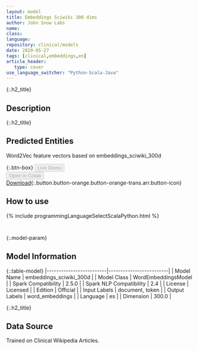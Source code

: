 ```yaml
---
layout: model
title: Embeddings Sciwiki 300 dims
author: John Snow Labs
name: 
class: 
language: 
repository: clinical/models
date: 2020-05-27
tags: [clinical,embeddings,en]
article_header:
   type: cover
use_language_switcher: "Python-Scala-Java"
---
```


{:.h2_title}
## Description 


 {:.h2_title}
## Predicted Entities
Word2Vec feature vectors based on embeddings_sciwiki_300d 

{:.btn-box}
<button class="button button-orange" disabled>Live Demo</button><br/><button class="button button-orange" disabled>Open in Colab</button><br/>[Download](https://s3.amazonaws.com/auxdata.johnsnowlabs.com/clinical/models/embeddings_sciwiki_300d_es_2.5.0_2.4_1590609454054.zip){:.button.button-orange.button-orange-trans.arr.button-icon}<br/>

## How to use 
<div class="tabs-box" markdown="1">

{% include programmingLanguageSelectScalaPython.html %}

```python

```

```scala

```
</div>



{:.model-param}
## Model Information
{:.table-model}
|-------------------------|-------------------------|
| Model Name              | embeddings_sciwiki_300d |
| Model Class             | WordEmbeddingsModel     |
| Spark Compatibility     | 2.5.0                   |
| Spark NLP Compatibility | 2.4                     |
| License                 | Licensed                |
| Edition                 | Official                |
| Input Labels            | document, token         |
| Output Labels           | word_embeddings         |
| Language                | es                      |
| Dimension               | 300.0                   |





{:.h2_title}
## Data Source
Trained on Clinical Wikipedia Articles.

